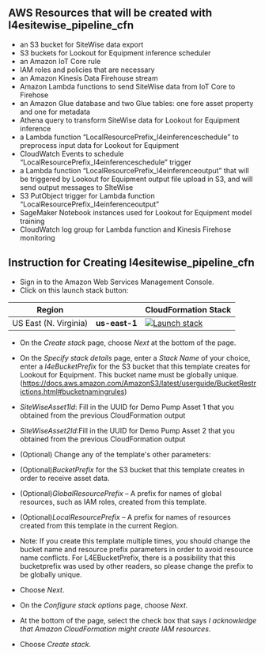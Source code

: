## AWS Resources that will be created with l4esitewise_pipeline_cfn

* an S3 bucket for SiteWise data export
* S3 buckets for Lookout for Equipment inference scheduler 
* an Amazon IoT Core rule
* IAM roles and policies that are necessary
* an Amazon Kinesis Data Firehouse stream
* Amazon Lambda functions to send SiteWise data from IoT Core to Firehose
* an Amazon Glue database and two Glue tables: one fore asset property and one for metadata
* Athena query to transform SiteWise data for Lookout for Equipment inference
* a Lambda function “LocalResourcePrefix_l4einferenceschedule” to preprocess input data for Lookout for Equipment
* CloudWatch Events to schedule “LocalResourcePrefix_l4einferenceschedule” trigger
* a Lambda function “LocalResourcePrefix_l4einferenceoutput” that will be triggered by Lookout for Equipment output file upload in S3, and will send output messages to SIteWise  
* S3 PutObject trigger for Lambda function “LocalResourcePrefix_l4einferenceoutput”
* SageMaker Notebook instances used for  Lookout for Equipment model training
* CloudWatch log group for Lambda function and Kinesis Firehose monitoring

## Instruction for Creating l4esitewise_pipeline_cfn

*  Sign in to the Amazon Web Services Management Console. 
*  Click on this launch stack button:

| Region |     | CloudFormation Stack |
| ---    | --- | --- |
| US East (N. Virginia) | **us-east-1** | [![Launch stack](https://s3.amazonaws.com/cloudformation-examples/cloudformation-launch-stack.png)](https://us-east-1.console.aws.amazon.com/cloudformation/home?region=us-east-1#/stacks/new?stackName=LookoutForEquipmentSitewisePipeline&templateURL=https://lookoutforequipmentbucket-us-east-1.s3.amazonaws.com/cloud-formation-templates/sitewise_export_s3.yml) |

* On the *Create stack* page, choose *Next* at the bottom of the page. 
* On the *Specify stack details* page, enter a *Stack Name* of your choice, enter a *l4eBucketPrefix* for the S3 bucket that this template creates for Lookout for Equipment. This bucket name must be globally unique. (https://docs.aws.amazon.com/AmazonS3/latest/userguide/BucketRestrictions.html#bucketnamingrules)
* *SiteWiseAsset1Id*: Fill in the UUID for Demo Pump Asset 1 that you obtained from the previous CloudFormation output
* *SiteWiseAsset2Id*:Fill in the UUID for Demo Pump Asset 2 that you obtained from the previous CloudFormation output
* (Optional) Change any of the template's other parameters:

* (Optional)*BucketPrefix* for the S3 bucket that this template creates in order to receive asset data. 

* (Optional)*GlobalResourcePrefix* – A prefix for names of global resources, such as IAM roles, created from this template. 
* (Optional)*LocalResourcePrefix* – A prefix for names of resources created from this template in the current Region. 
* Note: If you create this template multiple times, you should change the bucket name and resource prefix parameters in order to avoid resource name conflicts. For L4EBucketPrefix, there is a possibility that this bucketprefix was used by other readers, so please change the prefix to be globally unique.
* Choose *Next*. 
* On the *Configure stack options* page, choose *Next*. 
* At the bottom of the page, select the check box that says *I acknowledge that Amazon CloudFormation might create IAM resources*. 
* Choose *Create stack*. 

